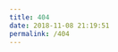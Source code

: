 ```yaml
---
title: 404
date: 2018-11-08 21:19:51
permalink: /404
---
```

<script type="text/javascript" src="//qzonestyle.gtimg.cn/qzone/hybrid/app/404/search_children.js" charset="utf-8" homePageUrl="https://pzb568.github.io" homePageName="回到我的主页"></script>